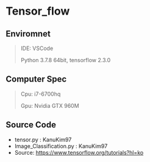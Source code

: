 # Tensor_flow

## Enviromnet
>IDE: VSCode
>
>Python 3.7.8 64bit, tensorflow 2.3.0

## Computer Spec
>Cpu: i7-6700hq
>
>Gpu: Nvidia GTX 960M 

## Source Code
 - tensor.py : KanuKim97
 - Image_Classification.py : KanuKim97
 - Source: https://www.tensorflow.org/tutorials?hl=ko

